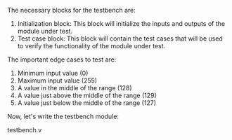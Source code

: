 The necessary blocks for the testbench are:

1. Initialization block: This block will initialize the inputs and outputs of the module under test.
2. Test case block: This block will contain the test cases that will be used to verify the functionality of the module under test.

The important edge cases to test are:

1. Minimum input value (0)
2. Maximum input value (255)
3. A value in the middle of the range (128)
4. A value just above the middle of the range (129)
5. A value just below the middle of the range (127)

Now, let's write the testbench module:

testbench.v
